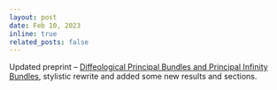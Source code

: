 ```yaml
---
layout: post
date: Feb 10, 2023
inline: true
related_posts: false
---
```


Updated preprint – [Diffeological Principal Bundles and Principal Infinity Bundles](https://arxiv.org/abs/2202.11023), stylistic rewrite and added some new results and sections.